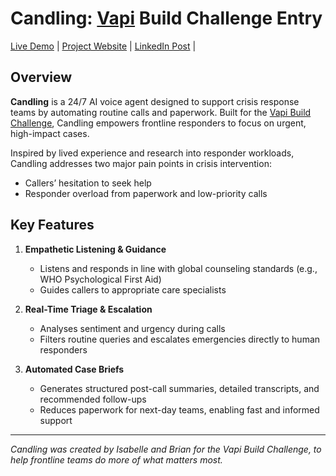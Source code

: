 # Candling: [Vapi](https://www.vapi.ai) Build Challenge Entry

[Live Demo](https://candling.xyz/demo) | [Project Website](https://candling.xyz) | [LinkedIn Post](https://www.linkedin.com/posts/brianchristianbc_buildwithvapi-techforpublicgood-activity-7339920345912496128-N05V?utm_source=share&utm_medium=member_desktop&rcm=ACoAADZjnvABWKKWDZHAr6xIq49X7kI7MF-L9Ec) | 



## Overview

**Candling** is a 24/7 AI voice agent designed to support crisis response teams by automating routine calls and paperwork. Built for the [Vapi Build Challenge](https://vapi.ai/build), Candling empowers frontline responders to focus on urgent, high-impact cases.

Inspired by lived experience and research into responder workloads, Candling addresses two major pain points in crisis intervention:
- Callers’ hesitation to seek help
- Responder overload from paperwork and low-priority calls

## Key Features

1. **Empathetic Listening & Guidance**
   - Listens and responds in line with global counseling standards (e.g., WHO Psychological First Aid)
   - Guides callers to appropriate care specialists

2. **Real-Time Triage & Escalation**
   - Analyses sentiment and urgency during calls
   - Filters routine queries and escalates emergencies directly to human responders

3. **Automated Case Briefs**
   - Generates structured post-call summaries, detailed transcripts, and recommended follow-ups
   - Reduces paperwork for next-day teams, enabling fast and informed support

---

*Candling was created by Isabelle and Brian for the Vapi Build Challenge, to help frontline teams do more of what matters most.*
